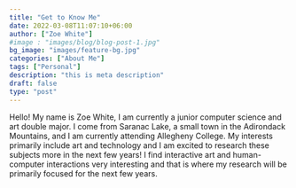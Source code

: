 ```yaml
---
title: "Get to Know Me"
date: 2022-03-08T11:07:10+06:00
author: ["Zoe White"]
#image : "images/blog/blog-post-1.jpg"
bg_image: "images/feature-bg.jpg"
categories: ["About Me"]
tags: ["Personal"]
description: "this is meta description"
draft: false
type: "post"
---
```



Hello! My name is Zoe White, I am currently a junior computer science and art double major. I come from Saranac Lake, a small town in the Adirondack Mountains, and I am currently attending Allegheny College. My interests primarily include art and technology and I am excited to research these subjects more in the next few years! I find interactive art and human-computer interactions very interesting and that is where my research will be primarily focused for the next few years.
